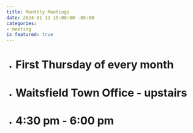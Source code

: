 ```yaml
---
title: Monthly Meetings
date: 2024-01-31 15:08:00 -05:00
categories:
- meeting
is featured: true
---
```


* # First Thursday of every month


* # Waitsfield Town Office - upstairs


* # 4:30 pm - 6:00 pm